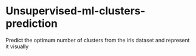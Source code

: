# Unsupervised-ml-clusters-prediction
Predict the optimum number of clusters from the iris dataset and represent it visually
